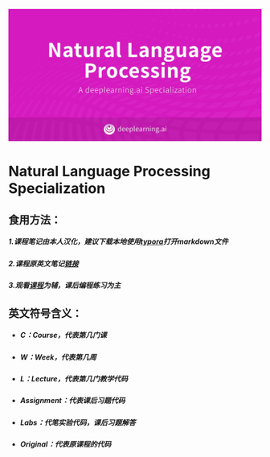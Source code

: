 ![image1](Image/image1.jpeg)

# Natural Language Processing Specialization

## 食用方法：

##### 1.课程笔记由本人汉化，建议下载本地使用[typora](https://www.typora.io/)打开*markdown*文件

##### 2.课程原英文笔记[链接](https://github.com/ijelliti/Deeplearning.ai-Natural-Language-Processing-Specialization)

##### 3.观看[课程](https://www.coursera.org/specializations/natural-language-processing?utm_source=deeplearningai&utm_medium=institutions&utm_campaign=WebsiteCoursesNLPTopButton)为辅，课后编程练习为主

## 英文符号含义：

- ##### C：Course，代表第几门课

- ##### W：Week，代表第几周

- ##### L：Lecture，代表第几门教学代码

- ##### Assignment：代表课后习题代码

- ##### Labs：代笔实验代码，课后习题解答

- ##### Original：代表原课程的代码

